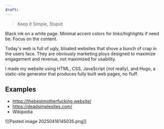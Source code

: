 ```yaml
---
draft:
---
```

> Keep It Simple, Stupid

Black ink on a white page. Minimal accent colors for links/highlights if need be. Focus on the content.

Today's web is full of ugly, bloated websites that shove a bunch of crap in the users face. They are obviously marketing ploys designed to maximize engagement and revenue, not maximized for usability.

I made my website using HTML, CSS, JavaScript (not really), and Hugo, a static-site generator that produces fully built web pages, no fluff.

## Examples
- https://thebestmotherfucking.website/
- https://deadsimplesites.com/
- Wikipedia

![[Pasted image 20250416145035.png]]